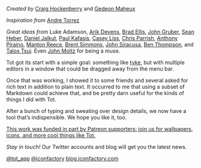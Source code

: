 _Created by_ [Craig Hockenberry](https://twitter.com/chockenberry) and [Gedeon Maheux](https://twitter.com/gedeon)

_Inspiration from_ [Andre Torrez](https://twitter.com/torrez)

_Great ideas from_ Luke Adamson, [Arik Devens](https://twitter.com/danieltiger), [Brad Ellis](https://twitter.com/BradEllis), [John Gruber](https://twitter.com/gruber), [Sean Heber](https://twitter.com/BigZaphod), [Daniel Jalkut](https://twitter.com/danielpunkass), [Paul Kafasis](https://pbones.com), [Casey Liss](https://twitter.com/caseyliss), [Chris Parrish](https://twitter.com/twenty3), [Anthony Piraino](https://twitter.com/piraino), [Manton Reece](https://micro.blog/manton), [Brent Simmons](https://twitter.com/brentsimmons), [John Siracusa](https://twitter.com/siracusa), [Ben Thompson](https://twitter.com/benthompson), and [Talos Tsui](https://twitter.com/talos). Even [John Moltz](https://twitter.com/moltz) for being a muse.

Tot got its start with a simple goal: something like [tyke](https://tyke.app/), but with multiple editors in a window that could be dragged away from the menu bar.

Once that was working, I showed it to some friends and several asked for rich text in addition to plain text. It occurred to me that using a subset of Markdown could achieve that, and be pretty darn useful for the kinds of things I did with Tot.

After a bunch of typing and sweating over design details, we now have a tool that’s indispensible. We hope you like it, too.

[This work was funded in part by Patreon supporters: join us for wallpapers, icons, and more cool things like Tot.](https://patreon.com/iconfactory)


_Stay in touch!_ Our Twitter accounts and blog will get you the latest news.

[@tot_app](https://twitter.com/tot_app)
[@iconfactory](https://twitter.com/iconfactory)
[blog.iconfactory.com](https://blog.iconfactory.com/)
